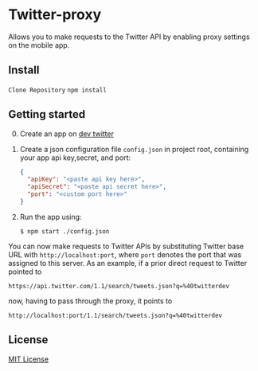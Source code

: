 # Twitter-proxy

Allows you to make requests to the Twitter API by enabling proxy settings on the mobile app.

## Install
`Clone Repository`
`npm install`

## Getting started

0. Create an app on [dev twitter](https://developer.twitter.com/)

0. Create a json configuration file `config.json` in project root, containing your app api key,secret, and port:

    ```json
    {
      "apiKey": "<paste api key here>",
      "apiSecret": "<paste api secret here>",
      "port": "<custom port here>"
    }
    ```


0. Run the app using: 
    ```
    $ npm start ./config.json
    ```

You can now make requests to Twitter APIs by substituting Twitter base URL with `http://localhost:port`, where `port`
denotes the port that was assigned to this server. As an example, if a prior direct request to Twitter pointed to

```
https://api.twitter.com/1.1/search/tweets.json?q=%40twitterdev
```

now, having to pass through the proxy, it points to

```
http://localhost:port/1.1/search/tweets.json?q=%40twitterdev
```


## License

[MIT License](http://phuu.mit-license.org/)

